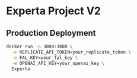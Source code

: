 # Experta Project V2
## Production Deployment 
```bash
docker run -p 3000:3000 \
  -e REPLICATE_API_TOKEN=your_replicate_token \
  -e FAL_KEY=your_fal_key \
  -e OPENAI_API_KEY=your_openai_key \
  Experta
```